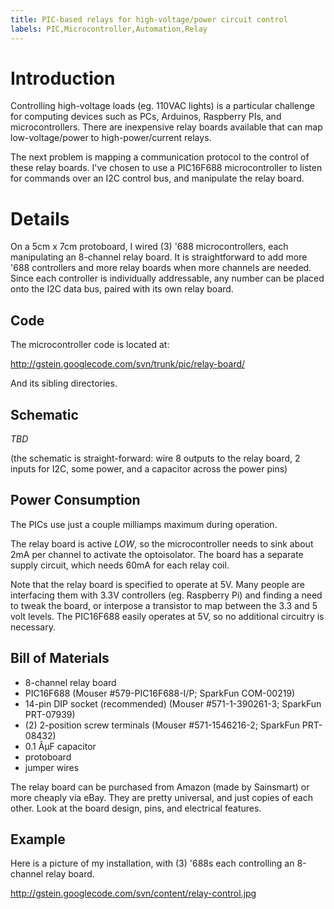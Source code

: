 ```yaml
---
title: PIC-based relays for high-voltage/power circuit control
labels: PIC,Microcontroller,Automation,Relay
---
```


# Introduction

Controlling high-voltage loads (eg. 110VAC lights) is a particular challenge for computing devices such as PCs, Arduinos, Raspberry PIs, and microcontrollers. There are inexpensive relay boards available that can map low-voltage/power to high-power/current relays.

The next problem is mapping a communication protocol to the control of these relay boards. I've chosen to use a PIC16F688 microcontroller to listen for commands over an I2C control bus, and manipulate the relay board.

# Details

On a 5cm x 7cm protoboard, I wired (3) '688 microcontrollers, each manipulating an 8-channel relay board. It is straightforward to add more '688 controllers and more relay boards when more channels are needed. Since each controller is individually addressable, any number can be placed onto the I2C data bus, paired with its own relay board.

## Code

The microcontroller code is located at:

http://gstein.googlecode.com/svn/trunk/pic/relay-board/

And its sibling directories.

## Schematic

_TBD_

(the schematic is straight-forward: wire 8 outputs to the relay board, 2 inputs for I2C, some power, and a capacitor across the power pins)

## Power Consumption

The PICs use just a couple milliamps maximum during operation.

The relay board is active *LOW*, so the microcontroller needs to sink about 2mA per channel to activate the optoisolator. The board has a separate supply circuit, which needs 60mA for each relay coil.

Note that the relay board is specified to operate at 5V. Many people are interfacing them with 3.3V controllers (eg. Raspberry Pi) and finding a need to tweak the board, or interpose a transistor to map between the 3.3 and 5 volt levels. The PIC16F688 easily operates at 5V, so no additional circuitry is necessary.


## Bill of Materials

* 8-channel relay board
* PIC16F688 (Mouser #579-PIC16F688-I/P; SparkFun COM-00219)
* 14-pin DIP socket (recommended) (Mouser #571-1-390261-3; SparkFun PRT-07939)
* (2) 2-position screw terminals (Mouser #571-1546216-2; SparkFun PRT-08432)
* 0.1 ÂµF capacitor
* protoboard
* jumper wires

The relay board can be purchased from Amazon (made by Sainsmart) or more cheaply via eBay. They are pretty universal, and just copies of each other. Look at the board design, pins, and electrical features.

## Example

Here is a picture of my installation, with (3) '688s each controlling an 8-channel relay board.

http://gstein.googlecode.com/svn/content/relay-control.jpg

